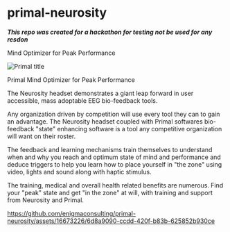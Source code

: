 # primal-neurosity
***This repo was created for a hackathon for testing not be used for any resdon***

Mind Optimizer for Peak Performance

![Primal title](https://github.com/enigmaconsulting/primal-neurosity/assets/16673226/ff16a21f-7902-4fa2-bda5-9ab3f8e0b1d0)

Primal
Mind Optimizer for Peak Performance

The Neurosity headset demonstrates a giant leap forward in user accessible, mass adoptable EEG bio-feedback tools.

Any organization driven by competition will use every tool they can to gain an advantage.  The Neurosity headset coupled with Primal softwares bio-feedback "state" enhancing software is a tool any competitive organization will want on their roster.

The feedback and learning mechanisms train themselves to understand when and why you reach and optimum state of mind and performance and deduce triggers to help you learn how to place yourself in "the zone" using video, lights and sound along with haptic stimulus.

The training, medical and overall health related benefits are numerous.  Find your "peak" state and get "in the zone" at will, with training and support from Neurosity and Primal.




https://github.com/enigmaconsulting/primal-neurosity/assets/16673226/6d8a9090-ccdd-420f-b83b-625852b930ce

